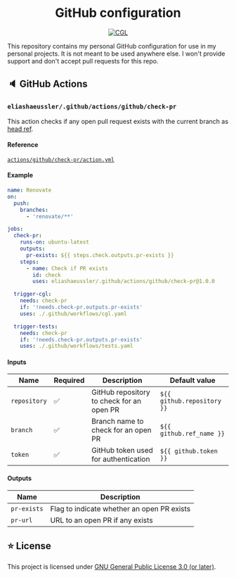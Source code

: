 <div align="center">

# GitHub configuration

[![CGL](https://img.shields.io/github/actions/workflow/status/eliashaeussler/.github/cgl.yaml?label=cgl&logo=github)](https://github.com/eliashaeussler/.github/actions/workflows/cgl.yaml)

</div>

This repository contains my personal GitHub configuration for use in my
personal projects. It is not meant to be used anywhere else. I won't provide
support and don't accept pull requests for this repo.

## 🔈 GitHub Actions

### `eliashaeussler/.github/actions/github/check-pr`

This action checks if any open pull request exists with the current branch as
[head ref][1].

#### Reference

[`actions/github/check-pr/action.yml`](actions/github/check-pr/action.yml)

#### Example

```yaml
name: Renovate
on:
  push:
    branches:
      - 'renovate/**'

jobs:
  check-pr:
    runs-on: ubuntu-latest
    outputs:
      pr-exists: ${{ steps.check.outputs.pr-exists }}
    steps:
      - name: Check if PR exists
        id: check
        uses: eliashaeussler/.github/actions/github/check-pr@1.0.0

  trigger-cgl:
    needs: check-pr
    if: '!needs.check-pr.outputs.pr-exists'
    uses: ./.github/workflows/cgl.yaml

  trigger-tests:
    needs: check-pr
    if: '!needs.check-pr.outputs.pr-exists'
    uses: ./.github/workflows/tests.yaml
```

#### Inputs

| Name         | Required | Description                               | Default value              |
|--------------|----------|-------------------------------------------|----------------------------|
| `repository` | ✅        | GitHub repository to check for an open PR | `${{ github.repository }}` |
| `branch`     | ✅        | Branch name to check for an open PR       | `${{ github.ref_name }}`   |
| `token`      | ✅        | GitHub token used for authentication      | `${{ github.token }}`      |

#### Outputs

| Name        | Description                                |
|-------------|--------------------------------------------|
| `pr-exists` | Flag to indicate whether an open PR exists |
| `pr-url`    | URL to an open PR if any exists            |

## ⭐ License

This project is licensed under [GNU General Public License 3.0 (or later)](LICENSE).

[1]: https://docs.github.com/en/actions/learn-github-actions/contexts#github-context
